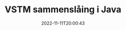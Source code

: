 ---
############################# Static ############################
layout: "auto-gen-merge"
date: 2022-11-11T20:00:43
draft: false
otherformats: epub html mht mhtml odp ods odt one otp ott pdf pps ppsx ppt pptx rtf

############################# Head ############################
head_title: "Slå sammen VSTM filer via Java & J2SE Documents Merger API"
head_description: "Slå sammen flere VSTM-filer i Java ved å bruke Documents Merger API med all data, stil og formatering som kildedokumenter."

############################# Header ############################
title: "VSTM sammenslåing i Java"
description: "Slå sammen VSTM med noen få linjer med Java-kode."
bg_image: "https://cms.admin.containerize.com/templates/aspose/App_Themes/V3/images/bg/header1.png"
bg_overlay: false
button:
    enable: true
    icon: "fas fa-arrow-down"
    label: "Last ned gratis prøveversjon"
    link: "https://downloads.groupdocs.com/merger/java"

############################# SubMenu ############################
submenu:
    enable: true

    left:
        img_alt: "GroupDocs.Merger for Java"
        image: "https://cms.admin.containerize.com/templates/groupdocs/images/product-logos/90x90-noborder/groupdocs-merger-java.png"
        product: "GroupDocs.Merger"
        platform: "Java"

    middle:
        button:

            # button loop
            - link: "https://apireference.groupdocs.com/merger/java"
              text: "API-referanse"

            # button loop
            - link: "https://github.com/groupdocs-merger"
              text: "Kodeeksempler"

            # button loop
            - link: "https://products.groupdocs.app/merger/family"
              text: "Live-demoer"

            # button loop
            - link: "https://purchase.groupdocs.com/pricing/merger/java"
              text: "Prissetting"

    right:
        link_download: "https://downloads.groupdocs.com/merger"
        link_learn: "https://docs.groupdocs.com/merger/java"
        link_buy: "https://purchase.groupdocs.com"

############################# About ############################
about:
    enable: true
    title: "Om GroupDocs.Merger for Java API"
    content: |
        [GroupDocs.Merger for Java](/no/merger/java/) gir en praktisk løsning for å slå sammen flere PDF-filer, Microsoft Office (Word, Excel, PowerPoint, OneNote), OpenDocument, HTML, bilder og mange andre dokumenter i én enkelt fil i Java-applikasjoner. GroupDocs.Merger vil spare deg for mye krefter, siden du har lov til å slå sammen VSTM dokumenter - det er ikke nødvendig å installere tredjepartsprogramvare, skrivebordsapplikasjoner eller plugins. Nå er det unødvendig å kaste bort tiden din og slå sammen filer manuelt! GroupDocs oppgave er å gi den beste kvaliteten og forenkle dokumentbehandlingsarbeidsflyten.
        
        GroupDocs.Merger API er et riktig valg for bedriftsløsninger som trenger filsammenslåingsfunksjoner. Disse APIene støttes godt på alle større operativsystemer og plattformer, inkludert J2SE 7.0 (1.7), J2SE 8.0 (1.8), Java 10.

############################# Steps ############################
steps:
    enable: true
    title_left: "Slå sammen flere VSTM-filer i Java"
    content_left: |
        [GroupDocs.Merger for Java](/no/merger/java/) gjør det enkelt for Java-utviklere å slå sammen flere VSTM-filer ved å implementere noen få enkle trinn.
        
        * Opprett en forekomst av **Merger** og pass kildedokumentstien som en konstruktørparameter.
        * Ring **Join** i klassen **Merger** og bestå den andre kildedokumentstien.
        * Ring **Save** av **Merger**-klassen for å lagre det sammenslåtte dokumentet.

    title_right: "Systemkrav"
    content_right: |
        GroupDocs.Merger for Java APIer støttes på alle større plattformer og operativsystemer. Før du utfører koden nedenfor, sørg for at du har følgende forutsetninger installert på systemet ditt.

        * Operativsystemer: Microsoft Windows, Linux, MacOS
        * Utviklingsmiljøer: NetBeans, IntelliJ IDEA, Eclipse
        * Rammer: J2SE 7.0 (1.7), J2SE 8.0 (1.8), Java 10
        * Last ned den nyeste versjonen av GroupDocs.Merger for Java fra [Maven](https://repository.groupdocs.com/webapp/#/artifacts/browse/tree/General/repo/com/groupdocs/groupdocs-merger)
         
    code: |
     {{% merger/additional-styles %}}
     {{< merger/code-merger title="Hvordan slå sammen VSTM filer ved å bruke Java eksempelkode">}}

        ```java    
        // Slå sammen VSTM filer med GroupDocs.Merger for Java API
        // Instantier sammenslåing med inndatadokumentet VSTM
        Merger merger = new Merger("input_1.vstm");

        // Anrop join-metoden for Merger-klasseforekomsten og pass den andre kildedokumentstien
        merger.join("input_2.vstm");
    
        // Anrop lagringsmetoden for Merger-klasseforekomsten for å lagre sammenslått dokument
        merger.save("merged-file.vstm"); 
        ```
     {{< /merger/code-merger >}}

############################# Demos ############################
demos:
    enable: true
    title: "Live Demoer - Online app for å slå sammen dokumenter"
    content: |
       Slå sammen mer enn én VSTM-fil akkurat nå ved å gå til nettstedet [GroupDocs.Merger Live Demos](https://products.groupdocs.app/merger/vstm).
       Live-demoen har følgende fordeler.
        
############################# About Formats ############################
about_formats:
    enable: true

############################# More Formats ############################
more_formats:
    enable: true
    title: "Slå sammen andre dokumentformater"
    content: |
        Java dokumenterer fusjons-API for filformater og bilder. Slå sammen noen av de populære dokumentformatene som angitt nedenfor.

############################# Back to top ###############################
back_to_top:
    enable: true
---